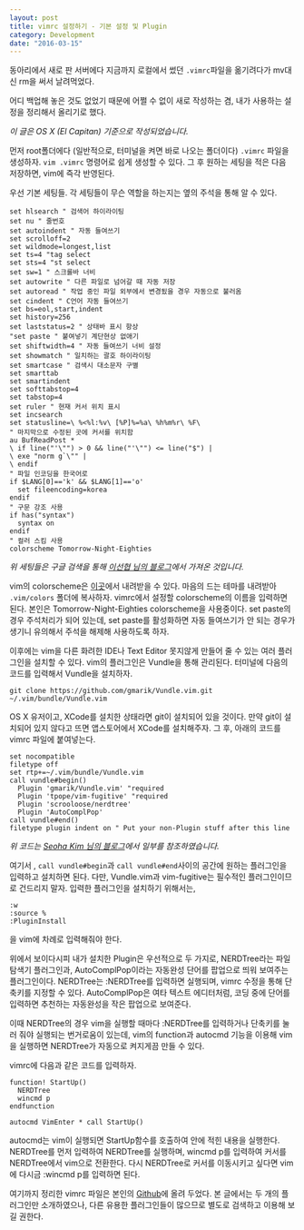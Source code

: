 ```yaml
---
layout: post
title: vimrc 설정하기 - 기본 설정 및 Plugin
category: Development
date: "2016-03-15"
---
```


동아리에서 새로 판 서버에다 지금까지 로컬에서 썼던 `.vimrc`파일을 옮기려다가 mv대신 rm을 써서 날려먹었다.

어디 백업해 놓은 것도 없었기 때문에 어쩔 수 없이 새로 작성하는 겸, 내가 사용하는 설정을 정리해서 올리기로 했다.

_이 글은 OS X (El Capitan) 기준으로 작성되었습니다._

먼저 root폴더에다 (일반적으로, 터미널을 켜면 바로 나오는 폴더이다) `.vimrc` 파일을 생성하자. `vim .vimrc` 명령어로 쉽게 생성할 수 있다.
그 후 원하는 세팅을 적은 다음 저장하면, vim에 즉각 반영된다.

<!-- more -->

우선 기본 세팅들. 각 세팅들이 무슨 역할을 하는지는 옆의 주석을 통해 알 수 있다.

    set hlsearch " 검색어 하이라이팅
    set nu " 줄번호
    set autoindent " 자동 들여쓰기
    set scrolloff=2
    set wildmode=longest,list
    set ts=4 "tag select
    set sts=4 "st select
    set sw=1 " 스크롤바 너비
    set autowrite " 다른 파일로 넘어갈 때 자동 저장
    set autoread " 작업 중인 파일 외부에서 변경됬을 경우 자동으로 불러옴
    set cindent " C언어 자동 들여쓰기
    set bs=eol,start,indent
    set history=256
    set laststatus=2 " 상태바 표시 항상
    "set paste " 붙여넣기 계단현상 없애기
    set shiftwidth=4 " 자동 들여쓰기 너비 설정
    set showmatch " 일치하는 괄호 하이라이팅
    set smartcase " 검색시 대소문자 구별
    set smarttab
    set smartindent
    set softtabstop=4
    set tabstop=4
    set ruler " 현재 커서 위치 표시
    set incsearch
    set statusline=\ %<%l:%v\ [%P]%=%a\ %h%m%r\ %F\
    " 마지막으로 수정된 곳에 커서를 위치함
    au BufReadPost *
    \ if line("'\"") > 0 && line("'\"") <= line("$") |
    \ exe "norm g`\"" |
    \ endif
    " 파일 인코딩을 한국어로
    if $LANG[0]=='k' && $LANG[1]=='o'
      set fileencoding=korea
    endif
    " 구문 강조 사용
    if has("syntax")
      syntax on
    endif
    " 컬러 스킴 사용
    colorscheme Tomorrow-Night-Eighties

_위 세팅들은 구글 검색을 통해 <a href="https://medium.com/sunhyoups-story/vim-%EC%97%90%EB%94%94%ED%84%B0-%EC%9D%B4%EC%81%98%EA%B2%8C-%EC%82%AC%EC%9A%A9%ED%95%98%EA%B8%B0-5b6b8d546017#.sg39ixinw">이선협 님의 블로그</a>에서 가져온 것입니다._

vim의 colorscheme은 [이곳](http://cocopon.me/app/vim-color-gallery/)에서 내려받을 수 있다. 마음의 드는 테마를 내려받아 `.vim/colors` 폴더에 복사하자. vimrc에서 설정할 colorscheme의 이름을 입력하면 된다. 본인은 Tomorrow-Night-Eighties colorscheme을 사용중이다.
set paste의 경우 주석처리가 되어 있는데, set paste를 활성화하면 자동 들여쓰기가 안 되는 경우가 생기니 유의해서 주석을 해제해 사용하도록 하자.

이후에는 vim을 다른 화려한 IDE나 Text Editor 못지않게 만들어 줄 수 있는 여러 플러그인을 설치할 수 있다.
vim의 플러그인은 Vundle을 통해 관리된다. 터미널에 다음의 코드를 입력해서 Vundle을 설치하자.

    git clone https://github.com/gmarik/Vundle.vim.git ~/.vim/bundle/Vundle.vim

OS X 유저이고, XCode를 설치한 상태라면 git이 설치되어 있을 것이다. 만약 git이 설치되어 있지 않다고 뜨면 앱스토어에서 XCode를 설치해주자.
그 후, 아래의 코드를 vimrc 파일에 붙여넣는다.

    set nocompatible
    filetype off
    set rtp+=~/.vim/bundle/Vundle.vim
    call vundle#begin()
      Plugin 'gmarik/Vundle.vim' "required
      Plugin 'tpope/vim-fugitive' "required
      Plugin 'scrooloose/nerdtree'
      Plugin 'AutoComplPop'
    call vundle#end()
    filetype plugin indent on " Put your non-Plugin stuff after this line

_위 코드는 <a href="http://seohakim.blogspot.kr/2015/02/mac-vim.html">Seoha Kim 님의 블로그</a>에서 일부를 참조하였습니다._

여기서 , `call vundle#begin`과 `call vundle#end`사이의 공간에 원하는 플러그인을 입력하고 설치하면 된다. 다만, Vundle.vim과 vim-fugitive는 필수적인 플러그인이므로 건드리지 말자.
입력한 플러그인을 설치하기 위해서는,

    :w
    :source %
    :PluginInstall

을 vim에 차례로 입력해줘야 한다.

위에서 보이다시피 내가 설치한 Plugin은 우선적으로 두 가지로, NERDTree라는 파일 탐색기 플러그인과, AutoComplPop이라는 자동완성 단어를 팝업으로 띄워 보여주는 플러그인이다. NERDTree는 :NERDTree를 입력하면 실행되며, vimrc 수정을 통해 단축키를 지정할 수 있다. AutoComplPop은 여타 텍스트 에디터처럼, 코딩 중에 단어를 입력하면 추천하는 자동완성을 작은 팝업으로 보여준다.

이때 NERDTree의 경우 vim을 실행할 때마다 :NERDTree를 입력하거나 단축키를 눌러 줘야 실행되는 번거로움이 있는데, vim의 function과 autocmd 기능을 이용해 vim을 실행하면 NERDTree가 자동으로 켜지게끔 만들 수 있다.

vimrc에 다음과 같은 코드를 입력하자.

    function! StartUp()
      NERDTree
      wincmd p
    endfunction

    autocmd VimEnter * call StartUp()

autocmd는 vim이 실행되면 StartUp함수를 호출하여 안에 적힌 내용을 실행한다. NERDTree를 먼저 입력하여 NERDTree를 실행하며, wincmd p를 입력하여 커서를 NERDTree에서 vim으로 전환한다. 다시 NERDTree로 커서를 이동시키고 싶다면 vim에 다시금 :wincmd p를 입력하면 된다.

여기까지 정리한 vimrc 파일은 본인의 [Github](https://github.com/GAONNR/Dotfiles)에 올려 두었다. 본 글에서는 두 개의 플러그인만 소개하였으나, 다른 유용한 플러그인들이 많으므로 별도로 검색하고 이용해 보길 권한다.
